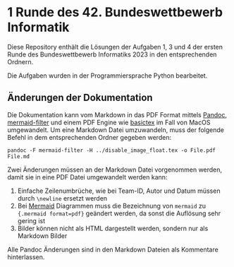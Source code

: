 # 1 Runde des 42. Bundeswettbewerb Informatik

Diese Repository enthält die Lösungen der Aufgaben 1, 3 und 4 der ersten Runde des Bundeswettbewerb Informatiks 2023 in den entsprechenden Ordnern.

Die Aufgaben wurden in der Programmiersprache Python bearbeitet.

## Änderungen der Dokumentation

Die Dokumentation kann vom Markdown in das PDF Format mittels [Pandoc](https://github.com/jgm/pandoc?tab=readme-ov-file#pandoc), [mermaid-filter](https://github.com/raghur/mermaid-filter) und einem PDF Engine wie [basictex](https://tug.org/mactex/morepackages.html) im Fall von MacOS umgewandelt. Um eine Markdown Datei umzuwandeln, muss der folgende Befehl in dem entsprechenden Ordner gegeben werden:

```
pandoc -F mermaid-filter -H ../disable_image_float.tex -o File.pdf File.md
```

Zwei Änderungen müssen an der Markdown Datei vorgenommen werden, damit sie in eine PDF Datei umgewandelt werden kann:

1. Einfache Zeilenumbrüche, wie bei Team-ID, Autor und Datum müssen durch `\newline` ersetzt werden
2. Bei [Mermaid](https://github.com/mermaid-js/mermaid) Diagrammen muss die Bezeichnung von `mermaid` zu `{.mermaid format=pdf}` geändert werden, da sonst die Auflösung sehr gering ist
3. Bilder können nicht als HTML dargestellt werden, sondern nur als Markdown Bilder

Alle Pandoc Änderungen sind in den Markdown Dateien als Kommentare hinterlassen.
